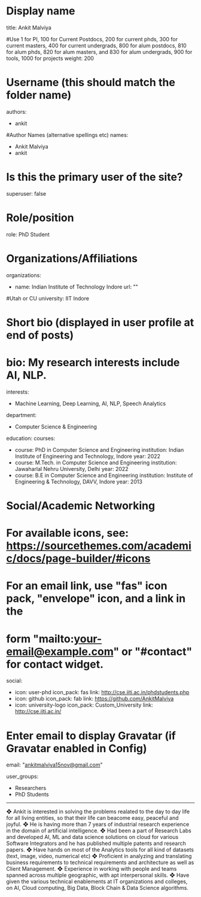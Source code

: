 # Display name
title:	Ankit Malviya

#Use 1 for PI, 100 for Current Postdocs, 200 for current phds, 300 for current masters, 400 for current undergrads, 800 for alum postdocs, 810 for alum phds, 820 for alum masters, and 830 for alum undergrads, 900 for tools, 1000 for projects
weight:	200

# Username (this should match the folder name)
authors:
- ankit

#Author Names (alternative spellings etc)
names:
- Ankit Malviya
- ankit

# Is this the primary user of the site?
superuser: false

# Role/position
role: PhD Student

# Organizations/Affiliations
organizations:
- name: Indian Institute of Technology Indore
  url: ""

#Utah or CU
university: IIT Indore

# Short bio (displayed in user profile at end of posts)
# bio: My research interests include AI, NLP.

interests:
- Machine Learning, Deep Learning, AI, NLP, Speech Analytics


department:
-  Computer Science & Engineering

education:
  courses:
  - course: PhD in Computer Science and Engineering
    institution: Indian Institute of Engineering and Technology, Indore
    year: 2022
  - course: M.Tech. in Computer Science and Engineering
    institution: Jawaharlal Nehru University, Delhi
    year: 2022
  - course: B.E in Computer Science and Engineering
    institution: Institute of Engineering & Technology, DAVV, Indore
    year: 2013



# Social/Academic Networking
# For available icons, see: https://sourcethemes.com/academic/docs/page-builder/#icons
#   For an email link, use "fas" icon pack, "envelope" icon, and a link in the
#   form "mailto:your-email@example.com" or "#contact" for contact widget.
social:
- icon: user-phd
  icon_pack: fas
  link: http://cse.iiti.ac.in/phdstudents.php
- icon: github
  icon_pack: fab
  link: https://github.com/AnkitMalviya
- icon: university-logo
  icon_pack: Custom_University
  link: http://cse.iiti.ac.in/





# Enter email to display Gravatar (if Gravatar enabled in Config)
email: "ankitmalviya15nov@gmail.com"


user_groups:
- Researchers
- PhD Students



---

❖ Ankit is interested in solving the problems realated to the day to day life for all living entities, so that their life can beacome easy, peaceful and joyful.
❖ He is having more than 7 years of industrial research experience in the domain of artificial intelligence.
❖ Had been a part of Research Labs and developed AI, ML and data science solutions on cloud for various Software Integrators and he has published multiple patents and research papers.
❖ Have hands on most of the Analytics tools for all kind of datasets (text, image, video, numerical etc)
❖ Proficient in analyzing and translating business requirements to technical requirements and architecture as well as Client Management.
❖ Experience in working with people and teams spanned across multiple geographic, with apt interpersonal skills.
❖ Have given the various technical enablements at IT organizations and colleges, on AI, Cloud computing, Big Data, Block Chain & Data Science algorithms.